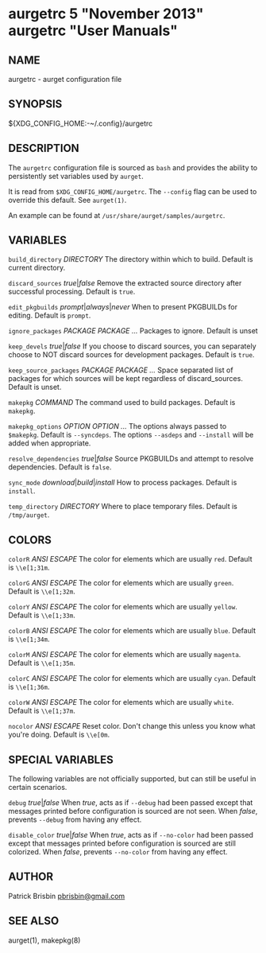 # aurgetrc 5 "November 2013" aurgetrc "User Manuals"

## NAME

aurgetrc - aurget configuration file

## SYNOPSIS

${XDG_CONFIG_HOME:-~/.config}/aurgetrc

## DESCRIPTION

The `aurgetrc` configuration file is sourced as `bash` and provides the 
ability to persistently set variables used by `aurget`.

It is read from `$XDG_CONFIG_HOME/aurgetrc`. The `--config` flag can be 
used to override this default. See `aurget(1)`.

An example can be found at `/usr/share/aurget/samples/aurgetrc`.

## VARIABLES

`build_directory` *DIRECTORY*
  The directory within which to build. Default is current directory.

`discard_sources` *true*|*false*
  Remove the extracted source directory after successful processing. 
  Default is `true`.

`edit_pkgbuilds` *prompt*|*always*|*never*
  When to present PKGBUILDs for editing. Default is `prompt`.

`ignore_packages` *PACKAGE PACKAGE ...*
  Packages to ignore. Default is unset

`keep_devels` *true*|*false*
  If you choose to discard sources, you can separately choose to NOT 
  discard sources for development packages. Default is `true`.

`keep_source_packages` *PACKAGE PACKAGE ...*
  Space separated list of packages for which sources will be kept 
  regardless of discard_sources. Default is unset.

`makepkg` *COMMAND*
  The command used to build packages. Default is `makepkg`.

`makepkg_options` *OPTION OPTION ...*
  The options always passed to `$makepkg`. Default is `--syncdeps`. The 
  options `--asdeps` and `--install` will be added when appropriate.

`resolve_dependencies` *true*|*false*
  Source PKGBUILDs and attempt to resolve dependencies. Default is 
  `false`.

`sync_mode` *download*|*build*|*install*
  How to process packages. Default is `install`.

`temp_directory` *DIRECTORY*
  Where to place temporary files. Default is `/tmp/aurget`.

## COLORS

`colorR` *ANSI ESCAPE*
  The color for elements which are usually `red`. Default is 
  `\\e[1;31m`.

`colorG` *ANSI ESCAPE*
  The color for elements which are usually `green`. Default is 
  `\\e[1;32m`.

`colorY` *ANSI ESCAPE*
  The color for elements which are usually `yellow`. Default is 
  `\\e[1;33m`.

`colorB` *ANSI ESCAPE*
  The color for elements which are usually `blue`. Default is 
  `\\e[1;34m`.

`colorM` *ANSI ESCAPE*
  The color for elements which are usually `magenta`. Default is 
  `\\e[1;35m`.

`colorC` *ANSI ESCAPE*
  The color for elements which are usually `cyan`. Default is 
  `\\e[1;36m`.

`colorW` *ANSI ESCAPE*
  The color for elements which are usually `white`. Default is 
  `\\e[1;37m`.

`nocolor` *ANSI ESCAPE*
  Reset color. Don't change this unless you know what you're doing. 
  Default is `\\e[0m`.

## SPECIAL VARIABLES

The following variables are not officially supported, but can still be 
useful in certain scenarios.

`debug` *true*|*false*
  When *true*, acts as if `--debug` had been passed except that messages 
  printed before configuration is sourced are not seen. When *false*, 
  prevents `--debug` from having any effect.

`disable_color` *true*|*false*
  When *true*, acts as if `--no-color` had been passed except that 
  messages printed before configuration is sourced are still colorized. 
  When *false*, prevents `--no-color` from having any effect.

## AUTHOR

Patrick Brisbin <pbrisbin@gmail.com>

## SEE ALSO

aurget(1), makepkg(8)

